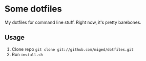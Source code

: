 # Some dotfiles

My dotfiles for command line stuff. Right now, it's pretty barebones.

## Usage

1. Clone repo  `git clone git://github.com/miged/dotfiles.git`
2. Run `install.sh`
